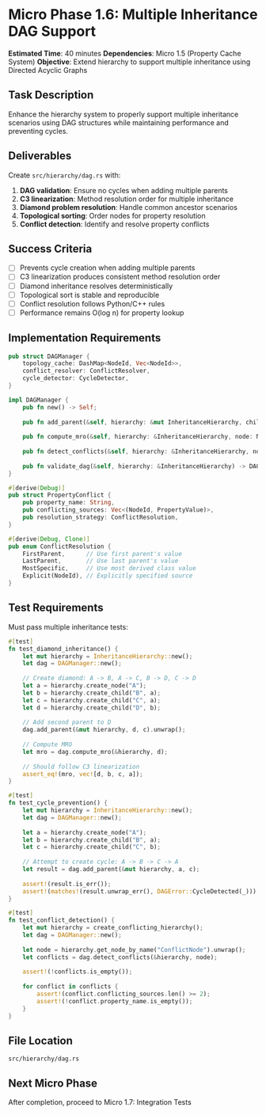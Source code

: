 # Micro Phase 1.6: Multiple Inheritance DAG Support

**Estimated Time**: 40 minutes
**Dependencies**: Micro 1.5 (Property Cache System)
**Objective**: Extend hierarchy to support multiple inheritance using Directed Acyclic Graphs

## Task Description

Enhance the hierarchy system to properly support multiple inheritance scenarios using DAG structures while maintaining performance and preventing cycles.

## Deliverables

Create `src/hierarchy/dag.rs` with:

1. **DAG validation**: Ensure no cycles when adding multiple parents
2. **C3 linearization**: Method resolution order for multiple inheritance
3. **Diamond problem resolution**: Handle common ancestor scenarios
4. **Topological sorting**: Order nodes for property resolution
5. **Conflict detection**: Identify and resolve property conflicts

## Success Criteria

- [ ] Prevents cycle creation when adding multiple parents
- [ ] C3 linearization produces consistent method resolution order
- [ ] Diamond inheritance resolves deterministically
- [ ] Topological sort is stable and reproducible
- [ ] Conflict resolution follows Python/C++ rules
- [ ] Performance remains O(log n) for property lookup

## Implementation Requirements

```rust
pub struct DAGManager {
    topology_cache: DashMap<NodeId, Vec<NodeId>>,
    conflict_resolver: ConflictResolver,
    cycle_detector: CycleDetector,
}

impl DAGManager {
    pub fn new() -> Self;
    
    pub fn add_parent(&self, hierarchy: &mut InheritanceHierarchy, child: NodeId, parent: NodeId) -> Result<(), DAGError>;
    
    pub fn compute_mro(&self, hierarchy: &InheritanceHierarchy, node: NodeId) -> Vec<NodeId>;
    
    pub fn detect_conflicts(&self, hierarchy: &InheritanceHierarchy, node: NodeId) -> Vec<PropertyConflict>;
    
    pub fn validate_dag(&self, hierarchy: &InheritanceHierarchy) -> DAGValidationResult;
}

#[derive(Debug)]
pub struct PropertyConflict {
    pub property_name: String,
    pub conflicting_sources: Vec<(NodeId, PropertyValue)>,
    pub resolution_strategy: ConflictResolution,
}

#[derive(Debug, Clone)]
pub enum ConflictResolution {
    FirstParent,      // Use first parent's value
    LastParent,       // Use last parent's value  
    MostSpecific,     // Use most derived class value
    Explicit(NodeId), // Explicitly specified source
}
```

## Test Requirements

Must pass multiple inheritance tests:
```rust
#[test]
fn test_diamond_inheritance() {
    let mut hierarchy = InheritanceHierarchy::new();
    let dag = DAGManager::new();
    
    // Create diamond: A -> B, A -> C, B -> D, C -> D
    let a = hierarchy.create_node("A");
    let b = hierarchy.create_child("B", a);
    let c = hierarchy.create_child("C", a);
    let d = hierarchy.create_child("D", b);
    
    // Add second parent to D
    dag.add_parent(&mut hierarchy, d, c).unwrap();
    
    // Compute MRO
    let mro = dag.compute_mro(&hierarchy, d);
    
    // Should follow C3 linearization
    assert_eq!(mro, vec![d, b, c, a]);
}

#[test]
fn test_cycle_prevention() {
    let mut hierarchy = InheritanceHierarchy::new();
    let dag = DAGManager::new();
    
    let a = hierarchy.create_node("A");
    let b = hierarchy.create_child("B", a);
    let c = hierarchy.create_child("C", b);
    
    // Attempt to create cycle: A -> B -> C -> A
    let result = dag.add_parent(&mut hierarchy, a, c);
    
    assert!(result.is_err());
    assert!(matches!(result.unwrap_err(), DAGError::CycleDetected(_)));
}

#[test]
fn test_conflict_detection() {
    let mut hierarchy = create_conflicting_hierarchy();
    let dag = DAGManager::new();
    
    let node = hierarchy.get_node_by_name("ConflictNode").unwrap();
    let conflicts = dag.detect_conflicts(&hierarchy, node);
    
    assert!(!conflicts.is_empty());
    
    for conflict in conflicts {
        assert!(conflict.conflicting_sources.len() >= 2);
        assert!(!conflict.property_name.is_empty());
    }
}
```

## File Location
`src/hierarchy/dag.rs`

## Next Micro Phase
After completion, proceed to Micro 1.7: Integration Tests
